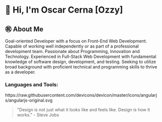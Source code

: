 # 👋 Hi, I'm Oscar Cerna [Ozzy]

## ㊗️ About Me 
<p> Goal-oriented Developer with a focus on Front-End Web Development. Capable of working well independently or as part of a professional development team. Passionate about Programming, Innovation and Technology. Experienced in Full-Stack Web Development with fundamental knowledge of software design, development, and testing. Seeking to utilize broad background with proficient technical and programming skills to thrive as a developer. </p>

### Languages and Tools:
<p>https://raw.githubusercontent.com/devicons/devicon/master/icons/angularjs/angularjs-original.svg</p>

> "Design is not just what it looks like and feels like. Design is how it works." - Steve Jobs







